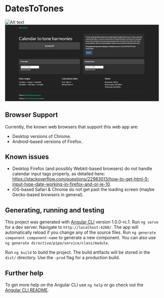 # DatesToTones

![Alt text](/relative/path/to/img.jpg?raw=true "Optional Title")
![App screenshot](app-screenshot.png "App screenshot")

## Browser Support
Currently, the known web browsers that support this web app are:
* Desktop versions of Chrome.
* Android-based versions of Firefox.

## Known issues
* Desktop Firefox (and possibly Webkit-based browsers) do not handle calendar input tags properly, as detailed here: https://stackoverflow.com/questions/22983013/how-to-get-html-5-input-type-date-working-in-firefox-and-or-ie-10.
* iOS-based Safari & Chrome do not get past the loading screen (maybe Gecko-based browsers in general).

## Generating, running and testing
This project was generated with [Angular CLI](https://github.com/angular/angular-cli) version 1.0.0-rc.1.
Run `ng serve` for a dev server. Navigate to `http://localhost:4200/`. The app will automatically reload if you change any of the source files.
Run `ng generate component component-name` to generate a new component. You can also use `ng generate directive/pipe/service/class/module`.

Run `ng build` to build the project. The build artifacts will be stored in the `dist/` directory. Use the `-prod` flag for a production build.

## Further help

To get more help on the Angular CLI use `ng help` or go check out the [Angular CLI README](https://github.com/angular/angular-cli/blob/master/README.md).

